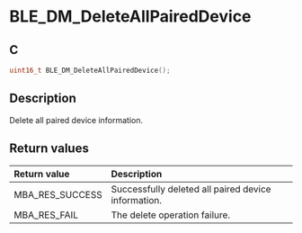 # BLE_DM_DeleteAllPairedDevice

## C

```c
uint16_t BLE_DM_DeleteAllPairedDevice();
```

## Description

Delete all paired device information.

## Return values

|Return value|Description|
|:---|:---|
MBA_RES_SUCCESS|Successfully deleted all paired device information.|
MBA_RES_FAIL|The delete operation failure.|
